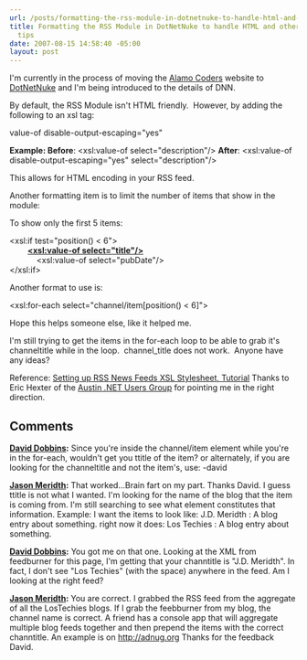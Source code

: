 ```yaml
---
url: /posts/formatting-the-rss-module-in-dotnetnuke-to-handle-html-and-other-formatting-tips
title: Formatting the RSS Module in DotNetNuke to handle HTML and other formatting
  tips
date: 2007-08-15 14:58:40 -05:00
layout: post
---
```


I'm currently in the process of moving the [Alamo Coders](http://www.alamocoders.net) website to [DotNetNuke](http://www.dotnetnuke.com) and I'm being introduced to the details of DNN.

By default, the RSS Module isn't HTML friendly.  However, by adding the following to an xsl tag:

value-of disable-output-escaping="yes"

**Example:
Before**: <xsl:value-of select="description"/>
**After**: <xsl:value-of disable-output-escaping="yes" select="description"/>

This allows for HTML encoding in your RSS feed.

Another formatting item is to limit the number of items that show in the module:

To show only the first 5 items:

<xsl:if test="position() &lt; 6">
        <br />
        <strong><a href="{link}" target="_main"><xsl:value-of select="title"/></a></strong>
        <br />
            <xsl:value-of select="pubDate"/>
        <br />
</xsl:if>

Another format to use is:

<xsl:for-each select="channel/item[position() &lt; 6]">

Hope this helps someone else, like it helped me.

I'm still trying to get the items in the for-each loop to be able to grab it's channeltitle while in the loop.  channel_title does not work.  Anyone have any ideas?

Reference: [Setting up RSS News Feeds XSL Stylesheet, Tutorial](http://www.dnncreative.com/Home/RSSNewsFeedXSLStylesheet/tabid/162/Default.aspx)
Thanks to Eric Hexter of the [Austin .NET Users Group](http://www.adnug.org) for pointing me in the right direction.

## Comments

**[David Dobbins](#63 "2007-08-15 16:27:12"):** Since you're inside the channel/item element while you're in the for-each, wouldn't  get you ttitle of the item? or alternately, if you are looking for the channeltitle and not the item's, use:  -david

**[Jason Meridth](#64 "2007-08-15 18:07:46"):** That worked...Brain fart on my part. Thanks David. I guess ttitle is not what I wanted. I'm looking for the name of the blog that the item is coming from. I'm still searching to see what element constitutes that information. Example: I want the items to look like: J.D. Meridth : A blog entry about something. right now it does: Los Techies : A blog entry about something.

**[David Dobbins](#65 "2007-08-15 18:47:12"):** You got me on that one. Looking at the XML from feedburner for this page, I'm getting that your channtitle is "J.D. Meridth". In fact, I don't see "Los Techies" (with the space) anywhere in the feed. Am I looking at the right feed?

**[Jason Meridth](#66 "2007-08-15 21:17:19"):** You are correct. I grabbed the RSS feed from the aggregate of all the LosTechies blogs. If I grab the feebburner from my blog, the channel name is correct. A friend has a console app that will aggregate multiple blog feeds together and then prepend the items with the correct channtitle. An example is on <http://adnug.org> Thanks for the feedback David.
